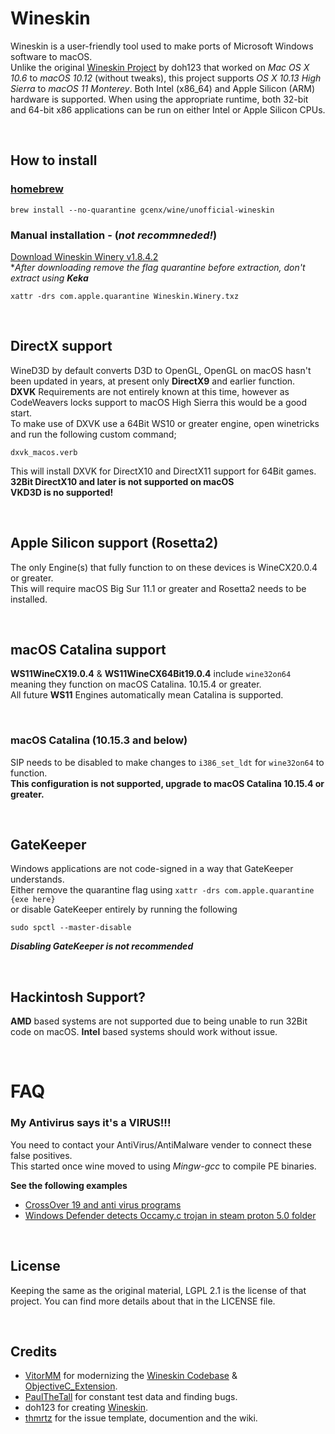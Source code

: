 # Wineskin
Wineskin is a user-friendly tool used to make ports of Microsoft Windows software to macOS.\
Unlike the original [Wineskin Project](http://wineskin.urgesoftware.com) by doh123 that worked on *Mac OS X 10.6* to *macOS 10.12* (without tweaks), this project supports *OS X 10.13 High Sierra* to *macOS 11 Monterey*. Both Intel (x86_64) and Apple Silicon (ARM) hardware is supported. When using the appropriate runtime, both 32-bit and 64-bit x86 applications can be run on either Intel or Apple Silicon CPUs.

<br>

## How to install
### [homebrew](https://brew.sh/)
```
brew install --no-quarantine gcenx/wine/unofficial-wineskin
```

### Manual installation - (_not recommneded!_)
[Download Wineskin Winery v1.8.4.2](https://github.com/Gcenx/WineskinServer/releases/download/V1.8.4.2/Wineskin.Winery.txz)\
*_After downloading remove the flag quarantine before extraction, don't extract using __Keka___
```
xattr -drs com.apple.quarantine Wineskin.Winery.txz
```

<br>

## DirectX support
WineD3D by default converts D3D to OpenGL, OpenGL on macOS hasn't been updated in years, at present only __DirectX9__ and earlier function.\
__DXVK__ Requirements are not entirely known at this time, however as CodeWeavers locks support to macOS High Sierra this would be a good start.\
To make use of DXVK use a 64Bit WS10 or greater engine, open winetricks and run the following custom command;
```
dxvk_macos.verb
```
This will install DXVK for DirectX10 and DirectX11 support for 64Bit games.\
__32Bit DirectX10 and later is not supported on macOS__\
__VKD3D is no supported!__

<br>

## Apple Silicon support (Rosetta2)
The only Engine(s) that fully function to on these devices is WineCX20.0.4 or greater.\
This will require macOS Big Sur 11.1 or greater and Rosetta2 needs to be installed.

<br>

## macOS Catalina support
__WS11WineCX19.0.4__ & __WS11WineCX64Bit19.0.4__ include `wine32on64` meaning they function on macOS Catalina. 10.15.4 or greater.\
All future __WS11__ Engines automatically mean Catalina is supported.

<br>

### macOS Catalina (10.15.3 and below)
SIP needs to be disabled to make changes to `i386_set_ldt` for `wine32on64` to function.\
__This configuration is not supported, upgrade to macOS Catalina 10.15.4 or greater.__

<br>

## GateKeeper
Windows applications are not code-signed in a way that GateKeeper understands.\
Either remove the quarantine flag using `xattr -drs com.apple.quarantine {exe here}`\
or disable GateKeeper entirely by running the following
```
sudo spctl --master-disable
```
__*Disabling GateKeeper is not recommended*__

<br>

## Hackintosh Support?
__AMD__ based systems are not supported due to being unable to run 32Bit code on macOS.
__Intel__ based systems should work without issue.

<br>

# FAQ
### My Antivirus says it's a VIRUS!!!
You need to contact your AntiVirus/AntiMalware vender to connect these false positives.\
This started once wine moved to using *Mingw-gcc* to compile PE binaries.

__See the following examples__
- [CrossOver 19 and anti virus programs](https://www.codeweavers.com/support/forums/general/?t=27;msg=222870)
- [Windows Defender detects Occamy.c trojan in steam proton 5.0 folder](https://github.com/ValveSoftware/Proton/issues/3593)

<br>

## License
Keeping the same as the original material, LGPL 2.1 is the license of that project. You can find more details about that in the LICENSE file.

<br>

## Credits
- [VitorMM](https://github.com/vitor251093) for modernizing the [Wineskin Codebase](https://github.com/vitor251093/wineskin) & [ObjectiveC_Extension](https://github.com/vitor251093/ObjectiveC_Extension).
- [PaulTheTall](https://www.paulthetall.com/) for constant test data and finding bugs.
- doh123 for creating [Wineskin](http://wineskin.urgesoftware.com).
- [thmrtz](https://github.com/thmrtnz) for the issue template, documention and the wiki.
